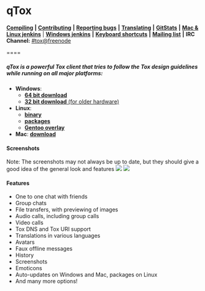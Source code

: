 qTox
======

 [**Compiling**](/INSTALL.md) **|** [**Contributing**](https://github.com/tux3/qTox/wiki#contributing) **|** [**Reporting bugs**](https://github.com/tux3/qTox/wiki/Useful-bug-reports) **|** [**Translating**](https://github.com/tux3/qTox/wiki/Translating) **|** [**GitStats**](https://tux3-dev.tox.im/) **|** [**Mac & Linux jenkins**](https://jenkins.libtoxcore.so/user/tux3/my-views/view/qTox/) | [**Windows jenkins**](https://tux3-dev.tox.im/jenkins) **|** [**Keyboard shortcuts**](https://github.com/tux3/qTox/wiki/Keyboard-shortcuts) **|** [**Mailing list**](https://lists.tox.im) **|** **IRC Channel:** [#tox@freenode](https://webchat.freenode.net/?channels=tox)

====

<h5>qTox is a powerful Tox client that tries to follow the Tox design guidelines while running on all major platforms:</h5>

* **Windows**:
  - [**64 bit download**](https://tux3-dev.tox.im/jenkins/job/qTox-win64-nsis/lastSuccessfulBuild/artifact/setup-qtox64.exe)
  - [**32 bit download** (for older hardware)](https://tux3-dev.tox.im/jenkins/job/qTox-win32-nsis/lastSuccessfulBuild/artifact/setup-qtox32.exe)
* **Linux**:
  - [**binary**](https://jenkins.libtoxcore.so/job/qTox-linux-amd64/lastSuccessfulBuild/artifact/qt/qtox.xz)
  - [**packages**](https://jenkins.libtoxcore.so/job/qTox-Linux-pkg/lastSuccessfulBuild/artifact/)
  - [**Gentoo overlay**](https://github.com/Tox/gentoo-overlay-tox)
* **Mac**: [**download**](https://dist-build.tox.im/qtox/osx/qtox.zip)<br/>


<h4>Screenshots</h4>
Note: The screenshots may not always be up to date, but they should give a good idea of the general look and features
<img src="http://i.imgur.com/hwGmDeK.png"/>
<img src="http://i.imgur.com/tmX8z9s.png"/>


<h4>Features</h4>

- One to one chat with friends
- Group chats
- File transfers, with previewing of images
- Audio calls, including group calls
- Video calls
- Tox DNS and Tox URI support
- Translations in various languages
- Avatars
- Faux offline messages
- History
- Screenshots
- Emoticons
- Auto-updates on Windows and Mac, packages on Linux
- And many more options!